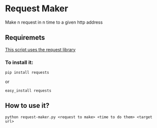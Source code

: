 <h1> Request Maker </h1>
<p>Make n request in n time to a given http address </p>

<h2>Requiremets</h2>

<a href= 'http://docs.python-requests.org/'>This script uses the request library</a>

<h3>To install it:</h3>

    pip install requests
      
  or
      
    easy_install requests
      
<h2> How to use it? </h2>

    python request-maker.py <request to make> <time to do them> <target url>



